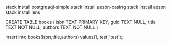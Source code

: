 stack install postgresql-simple
stack install aeson-casing
stack install aeson
stack install lens


CREATE TABLE books (
  isbn TEXT PRIMARY KEY,
  guid TEXT NULL,
  title TEXT NOT NULL,
  authors TEXT NOT NULL
);

insert into books(isbn,title,authors) values(1,'test','test');
